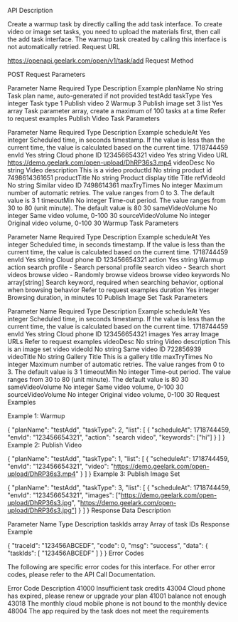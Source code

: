 API Description

Create a warmup task by directly calling the add task interface.
To create video or image set tasks, you need to upload the materials first, then call the add task interface.
The warmup task created by calling this interface is not automatically retried.
Request URL

https://openapi.geelark.com/open/v1/task/add
Request Method

POST
Request Parameters

Parameter Name	Required	Type	Description	Example
planName	No	string	Task plan name, auto-generated if not provided	testAdd
taskType	Yes	integer	Task type
1 Publish video
2 Warmup
3 Publish image set	3
list	Yes	array	Task parameter array, create a maximum of 100 tasks at a time	Refer to request examples
Publish Video Task Parameters

Parameter Name	Required	Type	Description	Example
scheduleAt	Yes	integer	Scheduled time, in seconds timestamp. If the value is less than the current time, the value is calculated based on the current time.	1718744459
envId	Yes	string	Cloud phone ID	123456654321
video	Yes	string	Video URL	https://demo.geelark.com/open-upload/DhRP36s3.mp4
videoDesc	No	string	Video description	This is a video
productId	No	string	product id	7498614361651
productTitle	No	string	Product display title	Title
refVideoId	No	string	Similar video ID	7498614361
maxTryTimes	No	integer	Maximum number of automatic retries. The value ranges from 0 to 3. The default value is 3	1
timeoutMin	No	integer	Time-out period. The value ranges from 30 to 80 (unit minute). The default value is 80	30
sameVideoVolume	No	integer	Same video volume, 0-100	30
sourceVideoVolume	No	integer	Original video volume, 0-100	30
Warmup Task Parameters

Parameter Name	Required	Type	Description	Example
scheduleAt	Yes	integer	Scheduled time, in seconds timestamp. If the value is less than the current time, the value is calculated based on the current time.	1718744459
envId	Yes	string	Cloud phone ID	123456654321
action	Yes	string	Warmup action
search profile - Search personal profile
search video - Search short videos
browse video - Randomly browse videos	browse video
keywords	No	array[string]	Search keyword, required when searching behavior, optional when browsing behavior	Refer to request examples
duration	Yes	integer	Browsing duration, in minutes	10
Publish Image Set Task Parameters

Parameter Name	Required	Type	Description	Example
scheduleAt	Yes	integer	Scheduled time, in seconds timestamp. If the value is less than the current time, the value is calculated based on the current time.	1718744459
envId	Yes	string	Cloud phone ID	123456654321
images	Yes	array	Image URLs	Refer to request examples
videoDesc	No	string	Video description	This is an image set video
videoId	No	string	Same video ID	722856939
videoTitle	No	string	Gallery Title	This is a gallery title
maxTryTimes	No	integer	Maximum number of automatic retries. The value ranges from 0 to 3. The default value is 3	1
timeoutMin	No	integer	Time-out period. The value ranges from 30 to 80 (unit minute). The default value is 80	30
sameVideoVolume	No	integer	Same video volume, 0-100	30
sourceVideoVolume	No	integer	Original video volume, 0-100	30
Request Examples

Example 1: Warmup

{
    "planName": "testAdd",
    "taskType": 2,
    "list": [
        {
            "scheduleAt": 1718744459,
            "envId": "123456654321",
            "action": "search video",
            "keywords": ["hi"]
        }
    ]
}
Example 2: Publish Video

{
    "planName": "testAdd",
    "taskType": 1,
    "list": [
        {
            "scheduleAt": 1718744459,
            "envId": "123456654321",
            "video": "https://demo.geelark.com/open-upload/DhRP36s3.mp4"
        }
    ]
}
Example 3: Publish Image Set

{
    "planName": "testAdd",
    "taskType": 3,
    "list": [
        {
            "scheduleAt": 1718744459,
            "envId": "123456654321",
            "images": ["https://demo.geelark.com/open-upload/DhRP36s3.jpg", "https://demo.geelark.com/open-upload/DhRP36s3.jpg"]
        }
    ]
}
Response Data Description

Parameter Name	Type	Description
taskIds	array	Array of task IDs
Response Example

{
    "traceId": "123456ABCEDF",
    "code": 0,
    "msg": "success",
    "data": {
        "taskIds": [
            "123456ABCEDF"
        ]
    }
}
Error Codes

The following are specific error codes for this interface. For other error codes, please refer to the API Call Documentation.

Error Code	Description
41000	Insufficient task credits
43004	Cloud phone has expired, please renew or upgrade your plan
41001	balance not enough
43018	The monthly cloud mobile phone is not bound to the monthly device
48004	The app required by the task does not meet the requirements